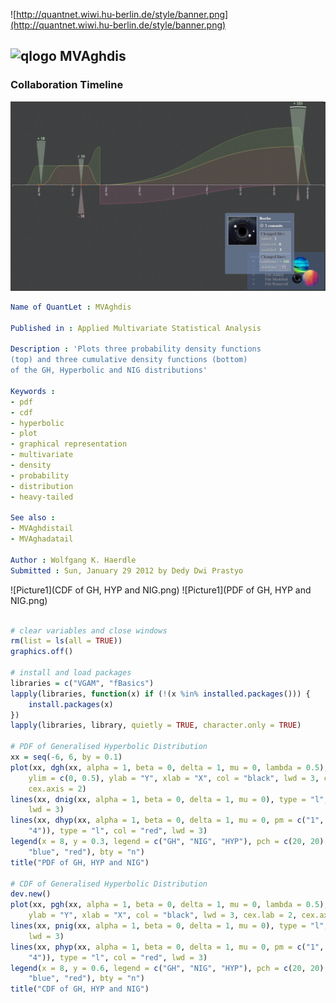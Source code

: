 
![http://quantnet.wiwi.hu-berlin.de/style/banner.png](http://quantnet.wiwi.hu-berlin.de/style/banner.png)

## ![qlogo](http://quantnet.wiwi.hu-berlin.de/graphics/quantlogo.png) **MVAghdis**


### Collaboration Timeline
![Picture1](collaboration_timeline.png)


```yaml
Name of QuantLet : MVAghdis

Published in : Applied Multivariate Statistical Analysis

Description : 'Plots three probability density functions 
(top) and three cumulative density functions (bottom) 
of the GH, Hyperbolic and NIG distributions'

Keywords : 
- pdf
- cdf
- hyperbolic
- plot
- graphical representation
- multivariate
- density
- probability
- distribution
- heavy-tailed

See also : 
- MVAghdistail
- MVAghadatail

Author : Wolfgang K. Haerdle
Submitted : Sun, January 29 2012 by Dedy Dwi Prastyo

```


![Picture1](CDF of GH, HYP and NIG.png)
![Picture1](PDF of GH, HYP and NIG.png)


```R

# clear variables and close windows
rm(list = ls(all = TRUE))
graphics.off()

# install and load packages
libraries = c("VGAM", "fBasics")
lapply(libraries, function(x) if (!(x %in% installed.packages())) {
    install.packages(x)
})
lapply(libraries, library, quietly = TRUE, character.only = TRUE)

# PDF of Generalised Hyperbolic Distribution
xx = seq(-6, 6, by = 0.1)
plot(xx, dgh(xx, alpha = 1, beta = 0, delta = 1, mu = 0, lambda = 0.5), type = "l", 
    ylim = c(0, 0.5), ylab = "Y", xlab = "X", col = "black", lwd = 3, cex.lab = 2, 
    cex.axis = 2)
lines(xx, dnig(xx, alpha = 1, beta = 0, delta = 1, mu = 0), type = "l", col = "blue", 
    lwd = 3)
lines(xx, dhyp(xx, alpha = 1, beta = 0, delta = 1, mu = 0, pm = c("1", "2", "3", 
    "4")), type = "l", col = "red", lwd = 3)
legend(x = 8, y = 0.3, legend = c("GH", "NIG", "HYP"), pch = c(20, 20), col = c("black", 
    "blue", "red"), bty = "n")
title("PDF of GH, HYP and NIG")

# CDF of Generalised Hyperbolic Distribution
dev.new()
plot(xx, pgh(xx, alpha = 1, beta = 0, delta = 1, mu = 0, lambda = 0.5), type = "l", 
    ylab = "Y", xlab = "X", col = "black", lwd = 3, cex.lab = 2, cex.axis = 2)
lines(xx, pnig(xx, alpha = 1, beta = 0, delta = 1, mu = 0), type = "l", col = "blue", 
    lwd = 3)
lines(xx, phyp(xx, alpha = 1, beta = 0, delta = 1, mu = 0, pm = c("1", "2", "3", 
    "4")), type = "l", col = "red", lwd = 3)
legend(x = 8, y = 0.6, legend = c("GH", "NIG", "HYP"), pch = c(20, 20), col = c("black", 
    "blue", "red"), bty = "n")
title("CDF of GH, HYP and NIG") 

```
